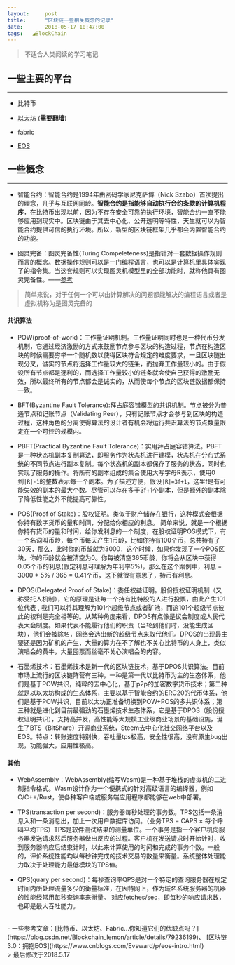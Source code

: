```yaml
---
layout:     post
title:      "区块链一些相关概念的记录"
date:       2018-05-17 10:47:00
tags:   ◢BlockChain
---
```


> 不适合人类阅读的学习笔记

## 一些主要的平台
---

- 比特币

- [以太坊](https://ethereum.org/) (**需要翻墙**)

- fabric

- [EOS](https://eos.io/)

## 一些概念
---

- 智能合约：智能合约是1994年由密码学家尼克萨博（Nick Szabo）首次提出的理念，几乎与互联网同龄。**智能合约是指能够自动执行合约条款的计算机程序**，在比特币出现以前，因为不存在安全可靠的执行环境，智能合约一直不能够应用到现实中。区块链由于其去中心化、公开透明等特性，天生就可以为智能合约提供可信的执行环境。所以，新型的区块链框架几乎都会内置智能合约的功能。

- 图灵完备：图灵完备性(Turing Compeleteness)是指针对一套数据操作规则而言的概念。数据操作规则可以是一门编程语言，也可以是计算机里具体实现了的指令集。当这套规则可以实现图灵机模型里的全部功能时，就称他具有图灵完备性。——[参考](https://www.zhihu.com/question/20115374)

> 简单来说，对于任何一个可以由计算解决的问题都能解决的编程语言或者是虚拟机称为是图灵完备的

#### 共识算法

- POW(proof-of-work)：工作量证明机制。工作量证明同时也是一种代币分发机制，它通过经济激励的方式来鼓励节点参与区块的构造过程，节点在构造区块的时候需要穷举一个随机数以使得区块符合规定的难度要求，一旦区块链出现分叉，诚实的节点将选择工作量较大的链条，而抛弃工作量较小的。由于假设所有节点都是逐利的，而选择工作量较小的链条就会使自己获得的激励无效，所以最终所有的节点都会是诚实的，从而使每个节点的区块链数据都保持一致。

- BFT(Byzantine Fault Tolerance):拜占庭容错模型的共识机制。节点被分为普通节点和记账节点（Validating Peer），只有记账节点才会参与到区块的构造过程，这种角色的分离使得算法的设计者有机会将运行共识算法的节点数量限定在一个可控的规模内。

- PBFT(Practical Byzantine Fault Tolerance)：实用拜占庭容错算法。PBFT是一种状态机副本复制算法，即服务作为状态机进行建模，状态机在分布式系统的不同节点进行副本复制。每个状态机的副本都保存了服务的状态，同时也实现了服务的操作。将所有的副本组成的集合使用大写字母R表示，使用0到`|R|-1`的整数表示每一个副本。为了描述方便，假设`|R|=3f+1`，这里f是有可能失效的副本的最大个数。尽管可以存在多于3f+1个副本，但是额外的副本除了降低性能之外不能提高可靠性。

- POS(Proof of Stake)：股权证明。类似于财产储存在银行，这种模式会根据你持有数字货币的量和时间，分配给你相应的利息。 简单来说，就是一个根据你持有货币的量和时间，给你发利息的一个制度，在股权证明POS模式下，有一个名词叫币龄，每个币每天产生1币龄，比如你持有100个币，总共持有了30天，那么，此时你的币龄就为3000，这个时候，如果你发现了一个POS区块，你的币龄就会被清空为0。你每被清空365币龄，你将会从区块中获得0.05个币的利息(假定利息可理解为年利率5%)，那么在这个案例中，利息 = 3000 * 5% / 365 = 0.41个币，这下就很有意思了，持币有利息。

- DPOS(Delegated Proof of Stake)：委任权益证明。股份授权证明机制（又称受托人机制），它的原理是让每一个持有比特股的人进行投票，由此产生101位代表 , 我们可以将其理解为101个超级节点或者矿池，而这101个超级节点彼此的权利是完全相等的。从某种角度来看，DPOS有点像是议会制度或人民代表大会制度。如果代表不能履行他们的职责（当轮到他们时，没能生成区块），他们会被除名，网络会选出新的超级节点来取代他们。DPOS的出现最主要还是因为矿机的产生，大量的算力在不了解也不关心比特币的人身上，类似演唱会的黄牛，大量囤票而丝毫不关心演唱会的内容。

- 石墨烯技术：石墨烯技术是新一代的区块链技术，基于DPOS共识算法。目前市场上流行的区块链阵营有三种，一种是第一代以比特币为主的生态体系，他们是基于POW共识，纯粹的去中心化，基于p2p的加密数字货币技术；第二种就是以以太坊构成的生态体系，主要以基于智能合约的ERC20的代币体系，他们是基于POW共识，目前以太坊正准备切换到POW+POS的多共识体系；第三种就是进化到目前最强劲的石墨烯技术生态体系，它是基于DPOS（股份授权证明共识），支持高并发，高性能等大规模工业级商业场景的基础设施，诞生了BTS（BitShare）开源商业系统，Steem去中心化社交网络平台以及EOS。特点：转账速度特别快，吞吐量tps极高，安全性很高，没有原生bug出现，功能强大，应用性极高。


#### 其他

- WebAssembly：WebAssembly(缩写Wasm)是一种基于堆栈的虚拟机的二进制指令格式。Wasm设计作为一个便携式的针对高级语言的编译器，例如C/C++/Rust，使各种客户端或服务端应用程序都能够在web中部署。

- TPS(transaction per second)：服务器每秒处理的事务数。TPS包括一条消息入和一条消息出，加上一次用户数据库访问。（业务TPS = CAPS × 每个呼叫平均TPS）TPS是软件测试结果的测量单位。一个事务是指一个客户机向服务器发送请求然后服务器做出反应的过程。客户机在发送请求时开始计时，收到服务器响应后结束计时，以此来计算使用的时间和完成的事务个数。一般的，评价系统性能均以每秒钟完成的技术交易的数量来衡量。系统整体处理能力取决于处理能力最低模块的TPS值。

- QPS(quary per second)：每秒查询率QPS是对一个特定的查询服务器在规定时间内所处理流量多少的衡量标准，在因特网上，作为域名系统服务器的机器的性能经常用每秒查询率来衡量。
对应fetches/sec，即每秒的响应请求数，也即是最大吞吐能力。



<br>
- 一些参考文章：[比特币、以太坊、Fabric…你知道它们的优缺点吗？](https://blog.csdn.net/Blockchain_lemon/article/details/79236199)、
[区块链3.0：拥抱EOS](https://www.cnblogs.com/Evsward/p/eos-intro.html)

<br>
> 最后修改于2018.5.17
